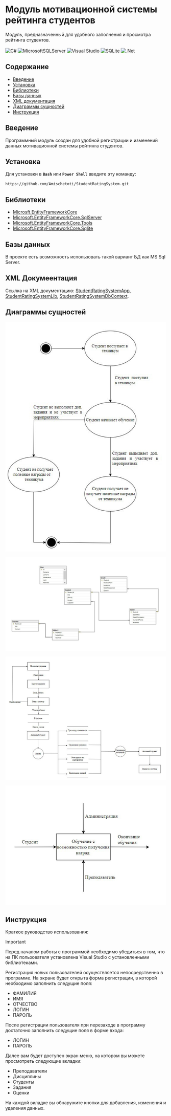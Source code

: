 # Модуль мотивационной системы рейтинга студентов
Модуль, предназначенный для удобного заполнения и просмотра рейтинга студентов. \
\
![C#](https://img.shields.io/badge/c%23-%23239120.svg?style=for-the-badge&logo=csharp&logoColor=white)
![MicrosoftSQLServer](https://img.shields.io/badge/Microsoft%20SQL%20Server-CC2927?style=for-the-badge&logo=microsoft%20sql%20server&logoColor=white)
![Visual Studio](https://img.shields.io/badge/Visual%20Studio-5C2D91.svg?style=for-the-badge&logo=visual-studio&logoColor=white)
![SQLite](https://img.shields.io/badge/sqlite-%2307405e.svg?style=for-the-badge&logo=sqlite&logoColor=white)
![.Net](https://img.shields.io/badge/.NET-5C2D91?style=for-the-badge&logo=.net&logoColor=white)


## Содержание
- [Введение](#введение)
- [Установка](#установка)
- [Библиотеки](#библиотеки)
- [Базы данных](#базы-данных)
- [XML документация](#xml-документация)
- [Диаграммы сущностей](#диаграммы-сущностей)
- [Инструкция](#инструкция)
  
## Введение
Программный модуль создан для удобной регистрации и изменений данных мотивационной системы рейтинга студентов.

## Установка
Для установки в **`Bash`** или **`Power Shell`** введите эту команду:
```
https://github.com/Amischetoti/StudentRatingSystem.git
```

## Библиотеки
* [Microsft.EntityFrameworkCore](https://www.nuget.org/packages/Microsoft.EntityFrameworkCore/)
* [Microsoft.EntityFrameworkCore.SqlServer](https://www.nuget.org/packages/Microsoft.EntityFrameworkCore.SqlServer/10.0.0-preview.2.25163.8)
* [Microsoft.EntityFrameworkCore.Tools](https://www.nuget.org/packages/Microsoft.EntityFrameworkCore.Tools/10.0.0-preview.2.25163.8)
* [Microsoft.EntityFrameworkCore.Sqlite](https://www.nuget.org/packages/Microsoft.EntityFrameworkCore.Sqlite/10.0.0-preview.2.25163.8)

## Базы данных
В проекте есть возможность использовать такой вариант БД как MS Sql Server.

## XML Докумеентация
Ссылка на XML документацию:
[StudentRatingSystemApp](https://github.com/Amischetoti/StudentRatingSystem/blob/main/StudentRatingSystemApp.xml),
[StudentRatingSystemLib](https://github.com/Amischetoti/StudentRatingSystem/blob/main/StudentRatingSystemLib.xml),
[StudentRatingSystemDbContext](https://github.com/Amischetoti/StudentRatingSystem/blob/main/StudentRatingSystemDbContext.xml).

## Диаграммы сущностей
![Диаграмма переходов состояний](https://github.com/Amischetoti/StudentRatingSystem/blob/main/%D0%94%D0%B8%D0%B0%D0%B3%D1%80%D0%B0%D0%BC%D0%BC%D0%B0%20%D0%BF%D0%B5%D1%80%D0%B5%D1%85%D0%BE%D0%B4%D0%BE%D0%B2%20%D1%81%D0%BE%D1%81%D1%82%D0%BE%D1%8F%D0%BD%D0%B8%D0%B9.png)

![Диаграмма сущность-связь](https://github.com/Amischetoti/StudentRatingSystem/blob/main/%D0%94%D0%B8%D0%B0%D0%B3%D1%80%D0%B0%D0%BC%D0%BC%D0%B0%20%D1%81%D1%83%D1%89%D0%BD%D0%BE%D1%81%D1%82%D1%8C-%D1%81%D0%B2%D1%8F%D0%B7%D1%8C.jpg)

![Диаграмма потоков данных](https://github.com/Amischetoti/StudentRatingSystem/blob/main/%D0%94%D0%B8%D0%B0%D0%B3%D1%80%D0%B0%D0%BC%D0%BC%D0%B0%20%D0%BF%D0%BE%D1%82%D0%BE%D0%BA%D0%BE%D0%B2%20%D0%B4%D0%B0%D0%BD%D0%BD%D1%8B%D1%85.png)

![Функциональная диаграмма](https://github.com/Amischetoti/StudentRatingSystem/blob/main/%D0%A4%D1%83%D0%BD%D0%BA%D1%86%D0%B8%D0%BE%D0%BD%D0%B0%D0%BB%D1%8C%D0%BD%D0%B0%D1%8F%20%D0%B4%D0%B8%D0%B0%D0%B3%D1%80%D0%B0%D0%BC%D0%BC%D0%B0.png)

## Инструкция
Краткое руководство использования:
> [!IMPORTANT]
> Перед началом работы с программой необходимо убедиться в том, что на ПК пользователя установлена Visual Studio с установленными библиотеками.

  Регистрация новых пользователей осуществляется непосредственно в программе. На экране будет открыта форма регистрации, в которой необходимо заполнить следущие поля:
 - ФАМИЛИЯ
 - ИМЯ
 - ОТЧЕСТВО
 - ЛОГИН
 - ПАРОЛЬ

  После регистрации пользователя при перезаходе в программу достаточно заполнить следущие поля в форме входа:
 - ЛОГИН
 - ПАРОЛЬ
 
  Далее вам будет доступен экран меню, на котором вы можете просмотреть следующие вкладки:
 - Преподаватели
 - Дисциплины
 - Студенты
 - Задания
 - Оценки

  На каждой вкладке вы обнаружите кнопки для добавления, изменения и удаления данных.
